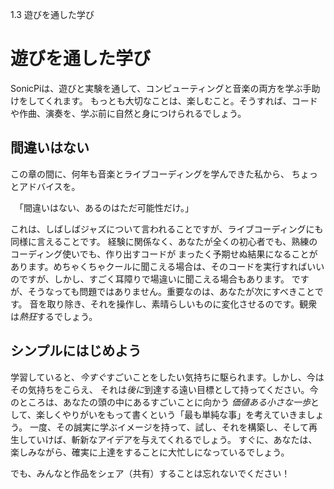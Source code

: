 1.3 遊びを通した学び

# 遊びを通した学び

SonicPiは、遊びと実験を通して、コンピューティングと音楽の両方を学ぶ手助けをしてくれます。
もっとも大切なことは、楽しむこと。そうすれば、コードや作曲、演奏を、学ぶ前に自然と身につけられるでしょう。

## 間違いはない

この章の間に、何年も音楽とライブコーディングを学んできた私から、
ちょっとアドバイスを。

　「間違いはない、あるのはただ可能性だけ。」

これは、しばしばジャズについて言われることですが、ライブコーディングにも同様に言えることです。
経験に関係なく、あなたが全くの初心者でも、熟練のコーディング使いでも、作り出すコードが
まったく予期せぬ結果になることがあります。めちゃくちゃクールに聞こえる場合は、そのコードを実行すればいいのですが、しかし、すごく耳障りで場違いに聞こえる場合もあります。
ですが、そうなっても問題ではありません。重要なのは、あなたが次にすべきことです。
音を取り除き、それを操作し、素晴らしいものに変化させるのです。観衆は*熱狂*するでしょう。

## シンプルにはじめよう

学習していると、*今すぐ*すごいことをしたい気持ちに駆られます。しかし、今はその気持ちをこらえ、
それは*後に*到達する遠い目標として持ってください。今のところは、あなたの頭の中にあるすごいことに向かう
*価値ある小さな一歩*として、楽しくやりがいをもって書くという「最も単純な事」を考えていきましょう。
一度、その誠実に学ぶイメージを持って、試し、それを構築し、そして再生していけば、斬新なアイデアを与えてくれるでしょう。
すぐに、あなたは、楽しみながら、確実に上達をすることに大忙しになっているでしょう。

でも、みんなと作品をシェア（共有）することは忘れないでください！
